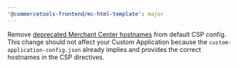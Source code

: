 ```yaml
---
'@commercetools-frontend/mc-html-template': major
---
```


Remove [deprecated Merchant Center hostnames](https://docs.commercetools.com/merchant-center/releases/2021-01-11-merchant-center-has-changed-its-url) from default CSP config.<br/>
This change should not affect your Custom Application because the `custom-application-config.json` already implies and provides the correct hostnames in the CSP directives.

